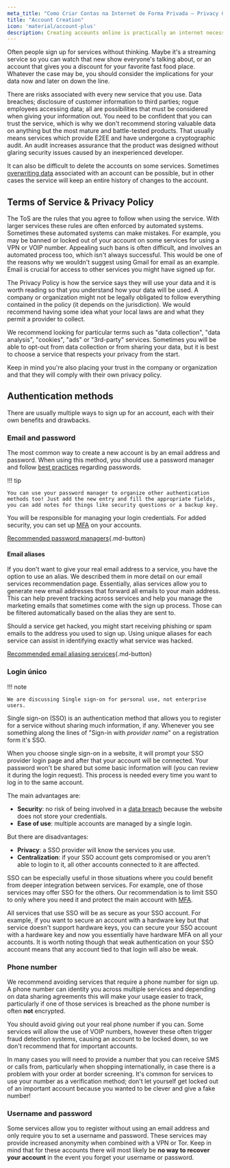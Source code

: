 ```yaml
---
meta_title: "Como Criar Contas na Internet de Forma Privada — Privacy Guides"
title: "Account Creation"
icon: 'material/account-plus'
description: Creating accounts online is practically an internet necessity, take these steps to make sure you stay private.
---
```


Often people sign up for services without thinking. Maybe it's a streaming service so you can watch that new show everyone's talking about, or an account that gives you a discount for your favorite fast food place. Whatever the case may be, you should consider the implications for your data now and later on down the line.

There are risks associated with every new service that you use. Data breaches; disclosure of customer information to third parties; rogue employees accessing data; all are possibilities that must be considered when giving your information out. You need to be confident that you can trust the service, which is why we don't recommend storing valuable data on anything but the most mature and battle-tested products. That usually means services which provide E2EE and have undergone a cryptographic audit. An audit increases assurance that the product was designed without glaring security issues caused by an inexperienced developer.

It can also be difficult to delete the accounts on some services. Sometimes [overwriting data](account-deletion.md#overwriting-account-information) associated with an account can be possible, but in other cases the service will keep an entire history of changes to the account.

## Terms of Service & Privacy Policy

The ToS are the rules that you agree to follow when using the service. With larger services these rules are often enforced by automated systems. Sometimes these automated systems can make mistakes. For example, you may be banned or locked out of your account on some services for using a VPN or VOIP number. Appealing such bans is often difficult, and involves an automated process too, which isn't always successful. This would be one of the reasons why we wouldn't suggest using Gmail for email as an example. Email is crucial for access to other services you might have signed up for.

The Privacy Policy is how the service says they will use your data and it is worth reading so that you understand how your data will be used. A company or organization might not be legally obligated to follow everything contained in the policy (it depends on the jurisdiction). We would recommend having some idea what your local laws are and what they permit a provider to collect.

We recommend looking for particular terms such as "data collection", "data analysis", "cookies", "ads" or "3rd-party" services. Sometimes you will be able to opt-out from data collection or from sharing your data, but it is best to choose a service that respects your privacy from the start.

Keep in mind you're also placing your trust in the company or organization and that they will comply with their own privacy policy.

## Authentication methods

There are usually multiple ways to sign up for an account, each with their own benefits and drawbacks.

### Email and password

The most common way to create a new account is by an email address and password. When using this method, you should use a password manager and follow [best practices](passwords-overview.md) regarding passwords.

!!! tip

    You can use your password manager to organize other authentication methods too! Just add the new entry and fill the appropriate fields, you can add notes for things like security questions or a backup key.

You will be responsible for managing your login credentials. For added security, you can set up [MFA](multi-factor-authentication.md) on your accounts.

[Recommended password managers](../passwords.md ""){.md-button}

#### Email aliases

If you don't want to give your real email address to a service, you have the option to use an alias. We described them in more detail on our email services recommendation page. Essentially, alias services allow you to generate new email addresses that forward all emails to your main address. This can help prevent tracking across services and help you manage the marketing emails that sometimes come with the sign up process. Those can be filtered automatically based on the alias they are sent to.

Should a service get hacked, you might start receiving phishing or spam emails to the address you used to sign up. Using unique aliases for each service can assist in identifying exactly what service was hacked.

[Recommended email aliasing services](../email.md#email-aliasing-services ""){.md-button}

### Login único

!!! note

    We are discussing Single sign-on for personal use, not enterprise users.

Single sign-on (SSO) is an authentication method that allows you to register for a service without sharing much information, if any. Whenever you see something along the lines of "Sign-in with *provider name*" on a registration form it's SSO.

When you choose single sign-on in a website, it will prompt your SSO provider login page and after that your account will be connected. Your password won't be shared but some basic information will (you can review it during the login request). This process is needed every time you want to log in to the same account.

The main advantages are:

- **Security**: no risk of being involved in a [data breach](https://en.wikipedia.org/wiki/Data_breach) because the website does not store your credentials.
- **Ease of use**: multiple accounts are managed by a single login.

But there are disadvantages:

- **Privacy**: a SSO provider will know the services you use.
- **Centralization**: if your SSO account gets compromised or you aren't able to login to it, all other accounts connected to it are affected.

SSO can be especially useful in those situations where you could benefit from deeper integration between services. For example, one of those services may offer SSO for the others. Our recommendation is to limit SSO to only where you need it and protect the main account with [MFA](multi-factor-authentication.md).

All services that use SSO will be as secure as your SSO account. For example, if you want to secure an account with a hardware key but that service doesn't support hardware keys, you can secure your SSO account with a hardware key and now you essentially have hardware MFA on all your accounts. It is worth noting though that weak authentication on your SSO account means that any account tied to that login will also be weak.

### Phone number

We recommend avoiding services that require a phone number for sign up. A phone number can identity you across multiple services and depending on data sharing agreements this will make your usage easier to track, particularly if one of those services is breached as the phone number is often **not** encrypted.

You should avoid giving out your real phone number if you can. Some services will allow the use of VOIP numbers, however these often trigger fraud detection systems, causing an account to be locked down, so we don't recommend that for important accounts.

In many cases you will need to provide a number that you can receive SMS or calls from, particularly when shopping internationally, in case there is a problem with your order at border screening. It's common for services to use your number as a verification method; don't let yourself get locked out of an important account because you wanted to be clever and give a fake number!

### Username and password

Some services allow you to register without using an email address and only require you to set a username and password. These services may provide increased anonymity when combined with a VPN or Tor. Keep in mind that for these accounts there will most likely be **no way to recover your account** in the event you forget your username or password.
